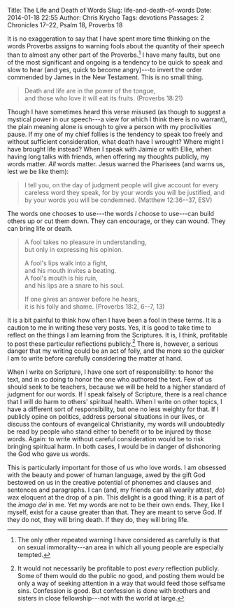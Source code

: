 Title: The Life and Death of Words
Slug: life-and-death-of-words
Date: 2014-01-18 22:55
Author: Chris Krycho
Tags: devotions
Passages: 2 Chronicles 17–22, Psalm 18, Proverbs 18
<!--Template: devotions-->

It is no exaggeration to say that I have spent more time thinking on the words Proverbs assigns to warning fools about the quantity of their speech than to almost any other part of the Proverbs.[^1] I have many faults, but one of the most significant and ongoing is a tendency to be quick to speak and slow to hear (and yes, quick to become angry)---to invert the order commended by James in the New Testament. This is no small thing.

> Death and life are in the power of the tongue,  
> and those who love it will eat its fruits. (Proverbs 18:21)

Though I have sometimes heard this verse misused (as though to suggest a mystical power in our speech---a view for which I think there is no warrant), the plain meaning alone is enough to give a person with my proclivities pause. If my one of my chief follies is the tendency to speak too freely and without sufficient consideration, what death have I wrought? Where might I have brought life instead? When I speak with Jaimie or with Ellie, when having long talks with friends, when offering my thoughts publicly, my words matter. *All* words matter. Jesus warned the Pharisees (and warns us, lest we be like them):

> I tell you, on the day of judgment people will give account for every careless word they speak, for by your words you will be justified, and by your words you will be condemned. (Matthew 12:36--37, ESV)

The words one chooses to use---the words *I* choose to use---can build others up or cut them down. They can encourage, or they can wound. They can bring life or death.

> A fool takes no pleasure in understanding,  
> but only in expressing his opinion.  
> 
> A fool's lips walk into a fight,  
> and his mouth invites a beating.  
> A fool's mouth is his ruin,  
> and his lips are a snare to his soul.  
>   
> If one gives an answer before he hears,  
> it is his folly and shame. (Proverbs 18:2, 6--7, 13)

It is a bit painful to think how often I have been a fool in these terms. It is a caution to me in writing these very posts. Yes, it is good to take time to reflect on the things I am learning from the Scriptures. It is, I think, profitable to post these particular reflections publicly.[^2] There is, however, a serious danger that my writing could be an act of folly, and the more so the quicker I am to write before carefully considering the matter at hand.

When I write on Scripture, I have one sort of responsibility: to honor the text, and in so doing to honor the one who authored the text. Few of us should seek to be teachers, because we will be held to a higher standard of judgment for our words. If I speak falsely of Scripture, there is a real chance that I will do harm to others' spiritual health. When I write on other topics, I have a different sort of responsibility, but one no less weighty for that. If I publicly opine on politics, address personal situations in our lives, or discuss the contours of evangelical Christianity, my words will undoubtedly be read by people who stand either to benefit or to be injured by those words. Again: to write without careful consideration would be to risk bringing spiritual harm. In both cases, I would be in danger of dishonoring the God who gave us words.

This is particularly important for those of us who love words. I am obsessed with the beauty and power of human language, awed by the gift God bestowed on us in the creative potential of phonemes and clauses and sentences and paragraphs. I can (and, my friends can all wearily attest, *do*) wax eloquent at the drop of a pin. This delight is a good thing; it is a part of the *imago dei* in me. Yet my words are not to be their own ends. They, like I myself, exist for a cause greater than that. They are meant to serve God. If they do not, they will bring death. If they do, they will bring life.

[^1]: The only other repeated warning I have considered as carefully is that on sexual immorality---an area in which all young people are especially tempted.

[^2]: It would not necessarily be profitable to post *every* reflection publicly. Some of them would do the public no good, and posting them would be only a way of seeking attention in a way that would feed those selfsame sins. Confession is good. But confession is done with brothers and sisters in close fellowship---not with the world at large.